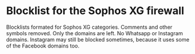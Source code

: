 # Blocklist for the Sophos XG firewall
Blocklists formated for Sophos XG categories. 
Comments and other symbols removed. Only the domains are left.
No Whatsapp or Instagram domains.
Instagram may still be blocked sometimes, because it uses some of the Facebook domains too.
